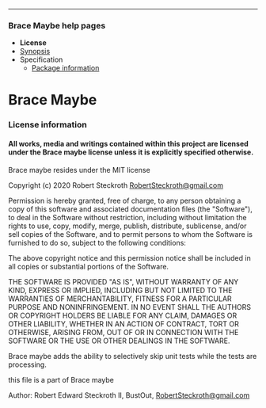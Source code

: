 
---
### Brace Maybe help pages
* **License**
* [Synopsis](https://github.com/restarian/brace_maybe/blob/master/docs/synopsis.md)
* Specification
  * [Package information](https://github.com/restarian/brace_maybe/blob/master/docs/specification/package_information.md)
# Brace Maybe
### License information

#### All works, media and writings contained within this project are licensed under the Brace maybe license unless it is explicitly specified otherwise.

Brace maybe resides under the MIT license

Copyright (c) 2020 Robert Steckroth [<RobertSteckroth@gmail.com>](mailto:RobertSteckroth@gmail.com)

Permission is hereby granted, free of charge, to any person obtaining a copy
of this software and associated documentation files (the "Software"), to deal
in the Software without restriction, including without limitation the rights
to use, copy, modify, merge, publish, distribute, sublicense, and/or sell
copies of the Software, and to permit persons to whom the Software is
furnished to do so, subject to the following conditions:

The above copyright notice and this permission notice shall be included in all
copies or substantial portions of the Software.

THE SOFTWARE IS PROVIDED "AS IS", WITHOUT WARRANTY OF ANY KIND, EXPRESS OR
IMPLIED, INCLUDING BUT NOT LIMITED TO THE WARRANTIES OF MERCHANTABILITY,
FITNESS FOR A PARTICULAR PURPOSE AND NONINFRINGEMENT. IN NO EVENT SHALL THE
AUTHORS OR COPYRIGHT HOLDERS BE LIABLE FOR ANY CLAIM, DAMAGES OR OTHER
LIABILITY, WHETHER IN AN ACTION OF CONTRACT, TORT OR OTHERWISE, ARISING FROM,
OUT OF OR IN CONNECTION WITH THE SOFTWARE OR THE USE OR OTHER DEALINGS IN THE
SOFTWARE.

  Brace maybe adds the ability to selectively skip unit tests while the tests are processing.

  this file is a part of Brace maybe

 Author: Robert Edward Steckroth II, BustOut, [<RobertSteckroth@gmail.com>](mailto:RobertSteckroth@gmail.com)

